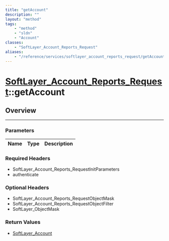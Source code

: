 ```yaml
---
title: "getAccount"
description: ""
layout: "method"
tags:
    - "method"
    - "sldn"
    - "Account"
classes:
    - "SoftLayer_Account_Reports_Request"
aliases:
    - "/reference/services/softlayer_account_reports_request/getAccount"
---
```

# [SoftLayer_Account_Reports_Request](/reference/services/SoftLayer_Account_Reports_Request)::getAccount





## Overview 


-----

### Parameters 
|Name | Type | Description |
| --- | --- | --- |


### Required Headers
* SoftLayer_Account_Reports_RequestInitParameters
* authenticate


### Optional Headers
* SoftLayer_Account_Reports_RequestObjectMask
* SoftLayer_Account_Reports_RequestObjectFilter
* SoftLayer_ObjectMask

### Return Values
* <a href='/reference/datatypes/SoftLayer_Account'>SoftLayer_Account </a>




